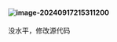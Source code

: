 #### ![image-20240917215311200](C:\Users\29443\AppData\Roaming\Typora\typora-user-images\image-20240917215311200.png)





没水平，修改源代码